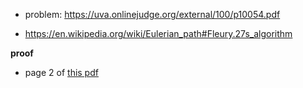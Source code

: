 <!--
{
  "title": "Euler cycle",
  "date": "1969-12-31T15:00:00.000Z",
  "category": "",
  "tags": [],
  "draft": true
}
-->

- problem: https://uva.onlinejudge.org/external/100/p10054.pdf

- https://en.wikipedia.org/wiki/Eulerian_path#Fleury.27s_algorithm

__proof__

- page 2 of [this pdf](http://www-inst.eecs.berkeley.edu/~cs70/fa06/lectures/eulerian/lec15.pdf)